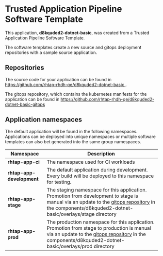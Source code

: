 # Trusted Application Pipeline Software Template

This application, **d8kquded2-dotnet-basic**, was created from a Trusted Application Pipeline Software Template.

The software templates create a new source and gitops deployment repositories with a sample source application. 

## Repositories

The source code for your application can be found in [https://github.com/rhtap-rhdh-qe/d8kquded2-dotnet-basic ](https://github.com/rhtap-rhdh-qe/d8kquded2-dotnet-basic ).
 
The gitops repository, which contains the kubernetes manifests for the application can be found in 
[https://github.com/rhtap-rhdh-qe/d8kquded2-dotnet-basic-gitops ](https://github.com/rhtap-rhdh-qe/d8kquded2-dotnet-basic-gitops ) 

## Application namespaces 

The default application will be found in the following namespaces. Applications can be deployed into unique namespaces or multiple software templates can also bet generated into the same group namespaces.  

|  Namespace   |  Description   |  
| -------- | -------- |
| **rhtap-app-ci** | The namespace used for CI workloads |
| **rhtap-app-development** | The default application during development. Every build will be deployed to this namespace for testing. |
| **rhtap-app-stage** | The staging namespace for this application. Promotion from development to stage is manual via an update to the [gitops repository](https://github.com/rhtap-rhdh-qe/d8kquded2-dotnet-basic-gitops ) in the components/d8kquded2-dotnet-basic/overlays/stage directory |
| **rhtap-app-prod** | The production namespace for this application. Promotion from stage to production is manual via an update to the [gitops repository](https://github.com/rhtap-rhdh-qe/d8kquded2-dotnet-basic-gitops ) in the components/d8kquded2-dotnet-basic/overlays/prod directory |
